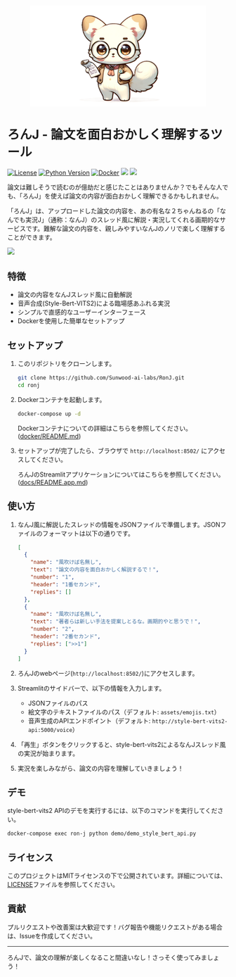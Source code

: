 <p align="center">
  <img alt="OpenDevin Logo" src="./docs/icon.png" width="400" />
</p>


# ろんJ - 論文を面白おかしく理解するツール


[![License](https://img.shields.io/badge/license-MIT-blue.svg)](LICENSE)
[![Python Version](https://img.shields.io/badge/python-3.11-blue)](https://www.python.org/)
[![Docker](https://img.shields.io/badge/docker-available-blue)](https://www.docker.com/)
[![](https://img.shields.io/static/v1?label=Blog&message=Sunwood-AI-labs.&color=green)](https://hamaruki.com/)
[![](https://img.shields.io/static/v1?label=Blog&message=ろんJ_実況～論文をなんJ風に解説＆実況～&color=red)](https://hamaruki.com/)

論文は難しそうで読むのが億劫だと感じたことはありませんか？でもそんな人でも、「ろんJ」を使えば論文の内容が面白おかしく理解できるかもしれません。

「ろんJ」は、アップロードした論文の内容を、あの有名な２ちゃんねるの「なんでも実況J」（通称：なんJ）のスレッド風に解説・実況してくれる画期的なサービスです。難解な論文の内容を、親しみやすいなんJのノリで楽しく理解することができます。

![](https://github.com/Sunwood-ai-labs/RonJ/blob/main/docs/RonJ-Mini-30s.gif)

## 特徴

- 論文の内容をなんJスレッド風に自動解説
- 音声合成(Style-Bert-VITS2)による臨場感あふれる実況
- シンプルで直感的なユーザーインターフェース
- Dockerを使用した簡単なセットアップ

## セットアップ

1. このリポジトリをクローンします。

   ```bash
   git clone https://github.com/Sunwood-ai-labs/RonJ.git
   cd ronj
   ```

2. Dockerコンテナを起動します。

   ```bash
   docker-compose up -d
   ```

   Dockerコンテナについての詳細はこちらを参照してください。([docker/README.md](docker/README.md))

3. セットアップが完了したら、ブラウザで `http://localhost:8502/` にアクセスしてください。

    ろんJのStreamlitアプリケーションについてはこちらを参照してください。([docs/README.app.md](docs/README.app.md))

## 使い方

1. なんJ風に解説したスレッドの情報をJSONファイルで準備します。JSONファイルのフォーマットは以下の通りです。

   ```json
   [
     {
       "name": "風吹けば名無し",
       "text": "論文の内容を面白おかしく解説するで！",
       "number": "1",
       "header": "1番セカンド",
       "replies": []
     },
     {
       "name": "風吹けば名無し",
       "text": "著者らは新しい手法を提案しとるな。画期的やと思うで！",
       "number": "2",
       "header": "2番セカンド",
       "replies": [">>1"]
     }
   ]
   ```

2. ろんJのwebページ(`http://localhost:8502/`)にアクセスします。

3. Streamlitのサイドバーで、以下の情報を入力します。
   - JSONファイルのパス
   - 絵文字のテキストファイルのパス（デフォルト: `assets/emojis.txt`）
   - 音声生成のAPIエンドポイント（デフォルト: `http://style-bert-vits2-api:5000/voice`）

4. 「再生」ボタンをクリックすると、style-bert-vits2によるなんJスレッド風の実況が始まります。

5. 実況を楽しみながら、論文の内容を理解していきましょう！

## デモ

style-bert-vits2 APIのデモを実行するには、以下のコマンドを実行してください。

```bash
docker-compose exec ron-j python demo/demo_style_bert_api.py
```

## ライセンス

このプロジェクトはMITライセンスの下で公開されています。詳細については、[LICENSE](LICENSE)ファイルを参照してください。

## 貢献

プルリクエストや改善案は大歓迎です！バグ報告や機能リクエストがある場合は、Issueを作成してください。


---

ろんJで、論文の理解が楽しくなること間違いなし！さっそく使ってみましょう！
